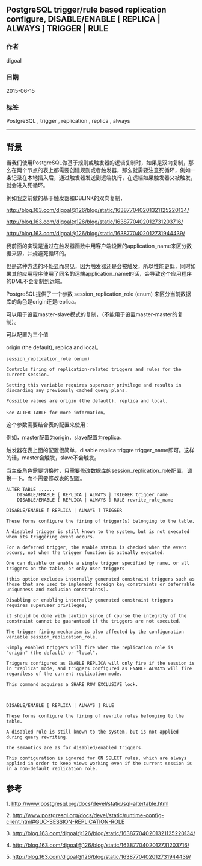 ## PostgreSQL trigger/rule based replication configure, DISABLE/ENABLE [ REPLICA | ALWAYS ] TRIGGER | RULE  
          
### 作者          
digoal          
          
### 日期          
2015-06-15          
          
### 标签          
PostgreSQL , trigger , replication , replica , always    
          
----          
          
## 背景          
当我们使用PostgreSQL做基于规则或触发器的逻辑复制时，如果是双向复制，那么在两个节点的表上都需要创建规则或者触发器，那么就需要注意死循环，例如一条记录在本地插入后，通过触发器发送到远端执行，在远端如果触发器又被触发，就会进入死循环。  
  
例如我之前做的基于触发器和DBLINK的双向复制，  
  
http://blog.163.com/digoal@126/blog/static/163877040201321125220134/  
  
http://blog.163.com/digoal@126/blog/static/1638770402012731203716/  
  
http://blog.163.com/digoal@126/blog/static/1638770402012731944439/  
  
我前面的实现是通过在触发器函数中用客户端设置的application_name来区分数据来源，并规避死循环的。  
  
但是这种方法的坏处显而易见，因为触发器还是会被触发，所以性能更低，同时如果其他应用程序使用了同名的远端application_name的话，会导致这个应用程序的DML不会复制到远端。  
  
PostgreSQL提供了一个参数 session_replication_role (enum) 来区分当前数据库的角色是origin还是replica。  
  
可以用于设置master-slave模式的复制，（不能用于设置master-master的复制）。  
  
可以配置为三个值   
  
origin (the default), replica and local。  
  
```  
session_replication_role (enum)  
  
Controls firing of replication-related triggers and rules for the current session.   
  
Setting this variable requires superuser privilege and results in discarding any previously cached query plans.   
  
Possible values are origin (the default), replica and local.   
  
See ALTER TABLE for more information。  
```  
  
这个参数需要结合表的配置来使用：  
  
例如，master配置为origin，slave配置为replica。  
  
触发器在表上面的配置很简单，disable replica triggre trigger_name即可。这样的话，master会触发，slave不会触发。  
  
当主备角色需要切换时，只需要修改数据库的session_replication_role配置，调换一下。而不需要修改表的配置。  
  
```  
ALTER TABLE ......   
    DISABLE/ENABLE [ REPLICA | ALWAYS ] TRIGGER trigger_name  
    DISABLE/ENABLE [ REPLICA | ALWAYS ] RULE rewrite_rule_name  
  
DISABLE/ENABLE [ REPLICA | ALWAYS ] TRIGGER  
  
These forms configure the firing of trigger(s) belonging to the table.   
  
A disabled trigger is still known to the system, but is not executed when its triggering event occurs.   
  
For a deferred trigger, the enable status is checked when the event occurs, not when the trigger function is actually executed.   
  
One can disable or enable a single trigger specified by name, or all triggers on the table, or only user triggers   
  
(this option excludes internally generated constraint triggers such as those that are used to implement foreign key constraints or deferrable uniqueness and exclusion constraints).   
  
Disabling or enabling internally generated constraint triggers requires superuser privileges;   
  
it should be done with caution since of course the integrity of the constraint cannot be guaranteed if the triggers are not executed.   
  
The trigger firing mechanism is also affected by the configuration variable session_replication_role.   
  
Simply enabled triggers will fire when the replication role is "origin" (the default) or "local".   
  
Triggers configured as ENABLE REPLICA will only fire if the session is in "replica" mode, and triggers configured as ENABLE ALWAYS will fire regardless of the current replication mode.  
  
This command acquires a SHARE ROW EXCLUSIVE lock.  
  
  
  
DISABLE/ENABLE [ REPLICA | ALWAYS ] RULE  
  
These forms configure the firing of rewrite rules belonging to the table.   
  
A disabled rule is still known to the system, but is not applied during query rewriting.   
  
The semantics are as for disabled/enabled triggers.   
  
This configuration is ignored for ON SELECT rules, which are always applied in order to keep views working even if the current session is in a non-default replication role.  
```  
  
## 参考  
1\. http://www.postgresql.org/docs/devel/static/sql-altertable.html  
  
2\. http://www.postgresql.org/docs/devel/static/runtime-config-client.html#GUC-SESSION-REPLICATION-ROLE  
  
3\. http://blog.163.com/digoal@126/blog/static/163877040201321125220134/  
  
4\. http://blog.163.com/digoal@126/blog/static/1638770402012731203716/  
  
5\. http://blog.163.com/digoal@126/blog/static/1638770402012731944439/  

